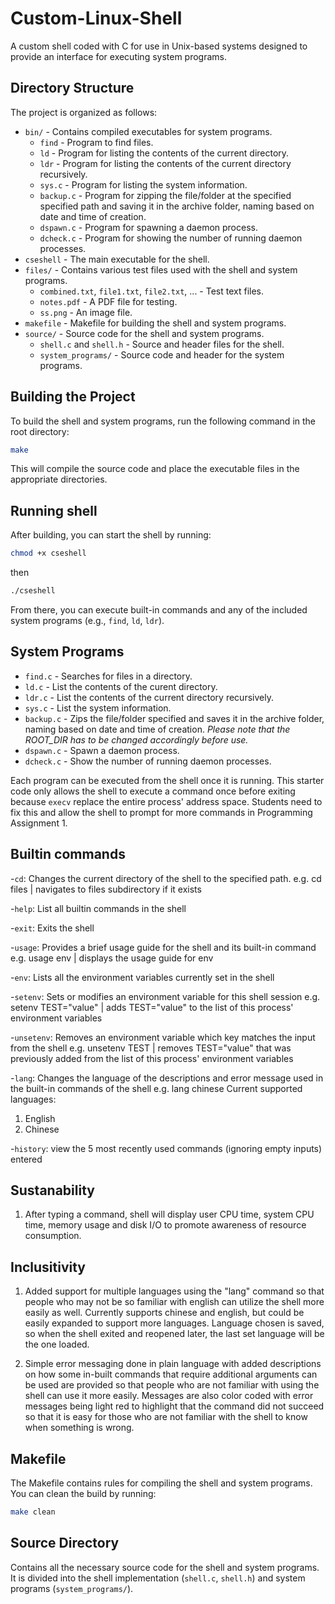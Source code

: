 # Custom-Linux-Shell
A custom shell coded with C for use in Unix-based systems designed to provide an interface for executing system programs.

## Directory Structure

The project is organized as follows:

- `bin/` - Contains compiled executables for system programs.
  - `find` - Program to find files.
  - `ld` - Program for listing the contents of the current directory.
  - `ldr` - Program for listing the contents of the current directory recursively.
  - `sys.c` - Program for listing the system information.
  - `backup.c` - Program for zipping the file/folder at the specified specified path and saving it in the archive folder, naming based on date and time of creation.
  - `dspawn.c` - Program for spawning a daemon process.
  - `dcheck.c` - Program for showing the number of running daemon processes.
- `cseshell` - The main executable for the shell.
- `files/` - Contains various test files used with the shell and system programs.
  - `combined.txt`, `file1.txt`, `file2.txt`, ... - Test text files.
  - `notes.pdf` - A PDF file for testing.
  - `ss.png` - An image file.
- `makefile` - Makefile for building the shell and system programs.
- `source/` - Source code for the shell and system programs.
  - `shell.c` and `shell.h` - Source and header files for the shell.
  - `system_programs/` - Source code and header for the system programs.



## Building the Project

To build the shell and system programs, run the following command in the root directory:

```bash
make
```

This will compile the source code and place the executable files in the appropriate directories.

## Running shell

After building, you can start the shell by running:

```bash
chmod +x cseshell
```
then

```bash
./cseshell
```

From there, you can execute built-in commands and any of the included system programs (e.g., `find`, `ld`, `ldr`).

## System Programs

- `find.c` - Searches for files in a directory.
- `ld.c` - List the contents of the curent directory.
- `ldr.c` - List the contents of the current directory recursively.
- `sys.c` - List the system information.
- `backup.c` - Zips the file/folder specified and saves it in the archive folder, naming based on date and time of creation.
    *Please note that the ROOT_DIR has to be changed accordingly before use.*
- `dspawn.c` - Spawn a daemon process.
- `dcheck.c` - Show the number of running daemon processes.

Each program can be executed from the shell once it is running. This starter code only allows the shell to execute a command once before exiting because `execv` replace the entire process' address space. Students need to fix this and allow the shell to prompt for more commands in Programming Assignment 1.

## Builtin commands
-`cd`:  Changes the current directory of the shell to the specified path. 
e.g. cd files | navigates to files subdirectory if it exists

-`help`:   List all builtin commands in the shell

-`exit`:    Exits the shell

-`usage`:  Provides a brief usage guide for the shell and its built-in command
e.g. usage env | displays the usage guide for env

-`env`:  Lists all the environment variables currently set in the shell

-`setenv`: Sets or modifies an environment variable for this shell session
e.g. setenv TEST="value" | adds TEST="value" to the list of this process' environment variables

-`unsetenv`:  Removes an environment variable which key matches the input from the shell
e.g. unsetenv TEST | removes TEST="value" that was previously added from the list of this process' environment variables

-`lang`: Changes the language of the descriptions and error message used in the built-in commands of the shell 
e.g. lang chinese 
Current supported languages:
1. English
2. Chinese

-`history`: view the 5 most recently used commands (ignoring empty inputs) entered 

## Sustanability
1. After typing a command, shell will display user CPU time, system CPU time, memory usage and disk I/O to promote awareness of resource consumption.

## Inclusitivity
1. Added support for multiple languages using the "lang" command so that people who may not be so familiar with english can utilize the shell more easily as well. Currently supports chinese and english, but could be easily expanded to support more languages.
Language chosen is saved, so when the shell exited and reopened later, the last set language will be the one loaded.

2. Simple error messaging done in plain language with added descriptions on how some in-built commands that require additional arguments can be used are provided so that people who are not familiar with using the shell can use it more easily. 
Messages are also color coded with error messages being light red to highlight that the command did not succeed so that it is easy for those who are not familiar with the shell to know when something is wrong.

## Makefile

The Makefile contains rules for compiling the shell and system programs. You can clean the build by running:

```bash
make clean
```

## Source Directory

Contains all the necessary source code for the shell and system programs. It is divided into the shell implementation (`shell.c`, `shell.h`) and system programs (`system_programs/`).

